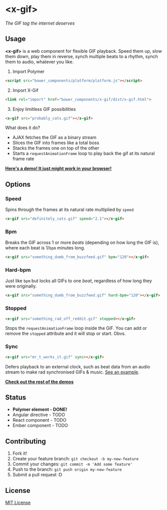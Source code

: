 # &lt;x-gif&gt;

_The GIF tag the internet deserves_

## Usage

**&lt;x-gif&gt;** is a web component for flexible GIF playback. Speed them up, slow them down, play them in reverse, synch multiple beats to a rhythm, synch them to audio, whatever you like.

1. Import Polymer
  ```html
  <script src="bower_components/platform/platform.js"></script>
  ```

2. Import X-Gif
  ```html
  <link rel="import" href="bower_components/x-gif/dist/x-gif.html">
  ```

3. Enjoy limitless GIF possibilities
  ```html
  <x-gif src="probably_cats.gif"></x-gif>
  ```

What does it do?

* AJAX fetches the GIF as a binary stream
* Slices the GIF into frames like a total boss
* Stacks the frames one on top of the other
* Starts a `requestAnimationFrame` loop to play back the gif at its natural frame rate

**[Here's a demo! It just might work in your browser!](http://geelen.github.io/x-gif)**

## Options

### Speed

Spins through the frames at its natural rate multiplied by `speed`

```html
<x-gif src="definitely_cats.gif" speed="2.1"></x-gif>
```

### Bpm

Breaks the GIF across 1 or more _beats_ (depending on how long the GIF is), where each beat is 1/`bpm` minutes long.

```html
<x-gif src="something_dumb_from_buzzfeed.gif" bpm="120"></x-gif>
```

### Hard-bpm

Just like `bpm` but locks all GIFs to one _beat_, regardless of how long they were originally.

```html
<x-gif src="something_dumb_from_buzzfeed.gif" hard-bpm="120"></x-gif>
```

### Stopped

```html
<x-gif src="something_rad_off_reddit.gif" stopped></x-gif>
```

Stops the `requestAnimationFrame` loop inside the GIF. You can add or remove the `stopped` attribute and it will stop or start. Obvs.


### Sync

```html
<x-gif src="mr_t_works_it.gif" sync></x-gif>
```

Defers playback to an external clock, such as beat data from an audio stream to make rad synchronised GIFs & music. [See an example](http://geelen.github.io/x-gif/demos/audio.html).

**[Check out the rest of the demos](http://geelen.github.io/x-gif)**

## Status

* **Polymer element - DONE!**
* Angular directive - TODO
* React component - TODO
* Ember component - TODO

## Contributing

1. Fork it!
2. Create your feature branch: `git checkout -b my-new-feature`
3. Commit your changes: `git commit -m 'Add some feature'`
4. Push to the branch: `git push origin my-new-feature`
5. Submit a pull request :D

## License

[MIT License](http://opensource.org/licenses/MIT)
